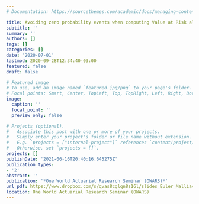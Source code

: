 ```yaml
---
# Documentation: https://sourcethemes.com/academic/docs/managing-content/

title: Avoiding zero probability events when computing Value at Risk allocations
subtitle: ''
summary: ''
authors: []
tags: []
categories: []
date: '2020-07-01'
lastmod: 2020-09-28T12:34:40-03:00
featured: false
draft: false

# Featured image
# To use, add an image named `featured.jpg/png` to your page's folder.
# Focal points: Smart, Center, TopLeft, Top, TopRight, Left, Right, BottomLeft, Bottom, BottomRight.
image:
  caption: ''
  focal_point: ''
  preview_only: false

# Projects (optional).
#   Associate this post with one or more of your projects.
#   Simply enter your project's folder or file name without extension.
#   E.g. `projects = ["internal-project"]` references `content/project/deep-learning/index.md`.
#   Otherwise, set `projects = []`.
projects: []
publishDate: '2021-06-16T20:40:16.645275Z'
publication_types:
- '2'
abstract: ''
publication: '*One World Actuarial Research Seminar (OWARS)*'
url_pdf: https://www.dropbox.com/s/qvas8cglqn8s16l/slides_Euler_Malliavin.pdf?dl=0
location: One World Actuarial Research Seminar (OWARS)
---
```

